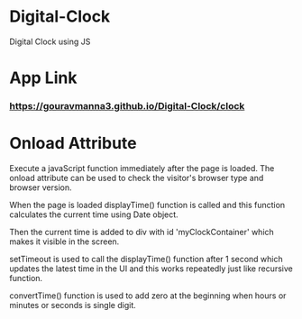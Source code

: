 # Digital-Clock
Digital Clock using JS


# App Link
### https://gouravmanna3.github.io/Digital-Clock/clock

# Onload Attribute
Execute a javaScript function immediately after the page is loaded. The onload attribute can be used to check the visitor's browser type and browser version.

When the page is loaded displayTime() function is called and this function calculates the current time using Date object.

Then the current time is added to div with id 'myClockContainer' which makes it visible in the screen.

setTimeout is used to call the displayTime() function after 1 second which updates the latest time in the UI and this works repeatedly just like recursive function.

convertTime() function is used to add zero at the beginning when hours or minutes or seconds is single digit.

